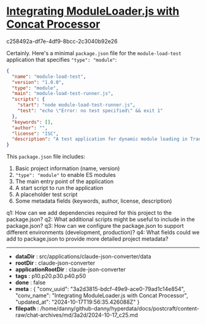 # [Integrating ModuleLoader.js with Concat Processor](https://claude.ai/chat/3a2d3815-bdcf-49e9-ace0-79ad1c14e854)

c258492a-df7e-4df9-8bcc-2c3040b92e26

 Certainly. Here's a minimal `package.json` file for the `module-load-test` application that specifies `"type": "module"`:

```json
{
  "name": "module-load-test",
  "version": "1.0.0",
  "type": "module",
  "main": "module-load-test-runner.js",
  "scripts": {
    "start": "node module-load-test-runner.js",
    "test": "echo \"Error: no test specified\" && exit 1"
  },
  "keywords": [],
  "author": "",
  "license": "ISC",
  "description": "A test application for dynamic module loading in Transmissions"
}
```

This `package.json` file includes:

1. Basic project information (name, version)
2. `"type": "module"` to enable ES modules
3. The main entry point of the application
4. A start script to run the application
5. A placeholder test script
6. Some metadata fields (keywords, author, license, description)

q1: How can we add dependencies required for this project to the package.json?
q2: What additional scripts might be useful to include in the package.json?
q3: How can we configure the package.json to support different environments (development, production)?
q4: What fields could we add to package.json to provide more detailed project metadata?

---

* **dataDir** : src/applications/claude-json-converter/data
* **rootDir** : claude-json-converter
* **applicationRootDir** : claude-json-converter
* **tags** : p10.p20.p30.p40.p50
* **done** : false
* **meta** : {
  "conv_uuid": "3a2d3815-bdcf-49e9-ace0-79ad1c14e854",
  "conv_name": "Integrating ModuleLoader.js with Concat Processor",
  "updated_at": "2024-10-17T19:56:35.426088Z"
}
* **filepath** : /home/danny/github-danny/hyperdata/docs/postcraft/content-raw/chat-archives/md/3a2d/2024-10-17_c25.md